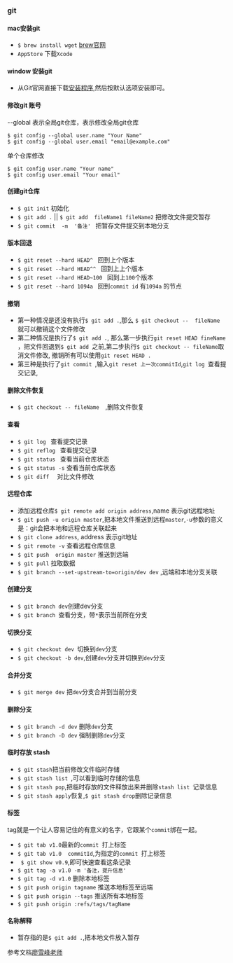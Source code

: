 ### git 

#### mac安装git
- ```$ brew install wget```  [brew官网](https://brew.sh/)
- ```AppStore``` 下载```Xcode```
#### window 安装git
- 从Git官网直接下载[安装程序](https://git-scm.com/downloads),然后按默认选项安装即可。

#### 修改git 账号
--global 表示全局git仓库，表示修改全局git仓库
```
$ git config --global user.name "Your Name"
$ git config --global user.email "email@example.com"
```
单个仓库修改
```
$ git config user.name "Your name"
$ git config user.email "Your email"
```

#### 创建git仓库
-  ```$ git init``` 初始化
-  ```$ git add .``` || ```$ git add  fileName1 fileName2```   把修改文件提交暂存
- ```$ git commit  -m  '备注' ``` 把暂存文件提交到本地分支

#### 版本回退
- ```$ git reset --hard HEAD^ ``` 回到上个版本
- ```$ git reset --hard HEAD^^ ``` 回到上上个版本
- ```$ git reset --hard HEAD~100 ``` 回到上```100```个版本
- ```$ git reset --hard 1094a ``` 回到```commit id``` 有```1094a``` 的节点

#### 撤销

- 第一种情况是还没有执行```$ git add .```,那么 ```$ git checkout --  fileName ```  就可以撤销这个文件修改
- 第二种情况是执行了```$ git add .```,  那么第一步执行```git reset HEAD fineName ```，把文件回退到```$ git add ```之前,第二步执行```$ git checkout -- fileName```取消文件修改, 撤销所有可以使用```git reset HEAD . ```
- 第三种是执行了```git commit ```,输入```git reset 上一次commitId```,```git log ```查看提交记录,

#### 删除文件恢复
- ```$ git checkout -- fileName  ```,删除文件恢复 

#### 查看 
- ```$ git log ``` 查看提交记录
- ```$ git reflog ``` 查看提交记录
- ```$ git status ``` 查看当前仓库状态
- ```$ git status -s``` 查看当前仓库状态
- ```$ git diff  ``` 对比文件修改

#### 远程仓库
- 添加远程仓库```$ git remote add origin address```,name 表示git远程地址
- ```$ git push -u origin master```,把本地文件推送到远程```master```,```-u```参数的意义是：git会把本地和远程仓库关联起来
- ```$ git clone address```, address 表示git地址
- ```$ git remote -v``` 查看远程仓库信息
- ```$ git push  origin master``` 推送到远端
- ```$ git pull``` 拉取数据
- ```$ git branch --set-upstream-to=origin/dev dev``` ,远端和本地分支关联

#### 创建分支
- ```$ git branch dev```创建dev分支
- ```$ git branch ```查看分支，带```*```表示当前所在分支

#### 切换分支
- ```$ git checkout dev ```切换到```dev```分支
- ```$ git checkout -b dev```,创建```dev```分支并切换到```dev```分支

#### 合并分支
- ```$ git merge dev``` 把```dev```分支合并到当前分支

#### 删除分支
- ```$ git branch -d dev``` 删除```dev```分支
- ```$ git branch -D dev``` 强制删除```dev```分支

#### 临时存放 stash
- ```$ git stash```把当前修改文件临时存储
- ```$ git stash list ```,可以看到临时存储的信息
- ```$ git stash pop```,把临时存放的文件释放出来并删除```stash list ```记录信息
- ```$ git stash apply```恢复,```$ git stash drop```删除记录信息

#### 标签 
tag就是一个让人容易记住的有意义的名字，它跟某个```commit```绑在一起。
- ```$ git tab v1.0```最新的```commit ```打上标签
- ```$ git tab v1.0  commitId```,为指定的```commit ```打上标签
- ``` $ git show v0.9```,即可快速查看这条记录
- ```$ git tag -a v1.0 -m '备注，提升信息'```
- ```$ git tag -d v1.0```  删除本地标签
- ```$ git push origin tagname``` 推送本地标签至远端
- ```$ git push origin --tags``` 推送所有本地标签
- ```$ git push origin :refs/tags/tagName```

#### 名称解释
- 暂存指的是```$ git add .```,把本地文件放入暂存


参考文档[廖雪峰老师](https://www.liaoxuefeng.com/wiki/0013739516305929606dd18361248578c67b8067c8c017b000)
